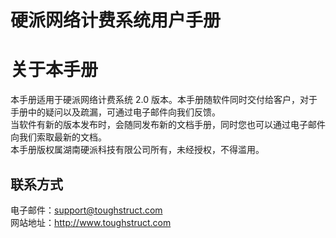 # 硬派网络计费系统用户手册

#  关于本手册

本手册适用于硬派网络计费系统 2.0 版本。本手册随软件同时交付给客户，对于手册中的疑问以及疏漏，可通过电子邮件向我们反馈。  
当软件有新的版本发布时，会随同发布新的文档手册，同时您也可以通过电子邮件向我们索取最新的文档。  
本手册版权属湖南硬派科技有限公司所有，未经授权，不得滥用。

## 联系方式

电子邮件：support@toughstruct.com  
网站地址：http://www.toughstruct.com